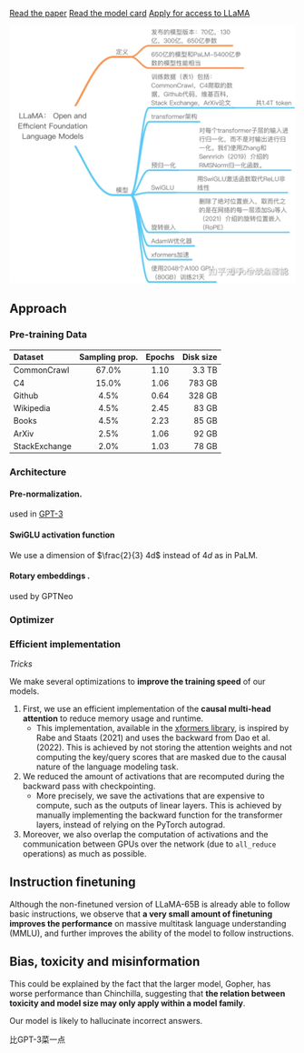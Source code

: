 
[Read the paper](https://arxiv.org/abs/2302.13971)
[Read the model card](https://github.com/facebookresearch/llama/blob/main/MODEL_CARD.md)
[Apply for access to LLaMA](https://docs.google.com/forms/d/e/1FAIpQLSfqNECQnMkycAp2jP4Z9TFX0cGR4uf7b_fBxjY_OjhJILlKGA/viewform)

![600](Resources/4.%20Artificial%20intelligence/2.%20Approaches/Artificial%20neural%20network/Large%20language%20model/LLaMA.png)

## Approach

### Pre-training Data

| Dataset | Sampling prop. | Epochs | Disk size |
| :--- | :---: | :---: | ---: |
| CommonCrawl | 67.0% | 1.10 | 3.3 TB |
| C4 | 15.0% | 1.06 | 783 GB |
| Github | 4.5% | 0.64 | 328 GB |
| Wikipedia | 4.5% | 2.45 | 83 GB |
| Books | 4.5% | 2.23 | 85 GB |
| ArXiv | 2.5% | 1.06 | 92 GB |
| StackExchange | 2.0% | 1.03 | 78 GB |

### Architecture

#### Pre-normalization.

[](../../../../../2.%20Approaches/Artificial%20neural%20network/Normalization.md#Root%20Mean%20Square%20Layer%20Normalization%7CRMSNorm) used in [GPT-3](4.%20Artificial%20intelligence/2.%20Approaches/Artificial%20neural%20network/Large%20language%20model/Models/GPT/GPT-123.md)

#### SwiGLU activation function

[](../../../../../2.%20Approaches/Artificial%20neural%20network/Activation%20function.md#^ceeab8%7CSwiGLU)

We use a dimension of $\frac{2}{3} 4d$ instead of $4d$ as in PaLM.

#### Rotary embeddings .

[](4.%20Artificial%20intelligence/1.%20Major%20goals/Intelligence/Natural%20language%20processing/Position%20embedding.md#^621b59|Rotary%20positional%20embedding) used by GPTNeo

### Optimizer

[](../../../../../2.%20Approaches/Artificial%20neural%20network/Optimizer.md#AdamW%7CAdamW)

### Efficient implementation
*Tricks*

We make several optimizations to **improve the training speed** of our models.

1. First, we use an efficient implementation of the **causal multi-head attention** to reduce memory usage and runtime.
	- This implementation, available in the [xformers library](https://github.com/facebookresearch/xformers), is inspired by Rabe and Staats (2021) and uses the backward from Dao et al. (2022). This is achieved by not storing the attention weights and not computing the key/query scores that are masked due to the causal nature of the language modeling task.
2. We reduced the amount of activations that are recomputed during the backward pass with checkpointing.
	- More precisely, we save the activations that are expensive to compute, such as the outputs of linear layers. This is achieved by manually implementing the backward function for the transformer layers, instead of relying on the PyTorch autograd.
3. Moreover, we also overlap the computation of activations and the communication between GPUs over the network (due to `all_reduce` operations) as much as possible.

## Instruction finetuning

Although the non-finetuned version of LLaMA-65B is already able to follow basic instructions, we observe that **a very small amount of finetuning improves the performance** on massive multitask language understanding (MMLU), and further improves the ability of the model to follow instructions.

## Bias, toxicity and misinformation

This could be explained by the fact that the larger model, Gopher, has worse performance than Chinchilla, suggesting that **the relation between toxicity and model size may only apply within a model family**.

Our model is likely to hallucinate incorrect answers.

比GPT-3菜一点


